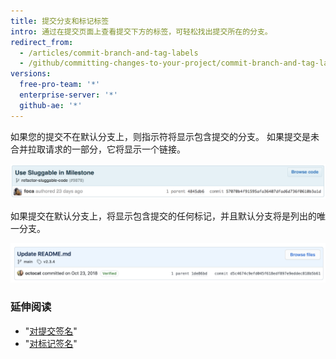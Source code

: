 ```yaml
---
title: 提交分支和标记标签
intro: 通过在提交页面上查看提交下方的标签，可轻松找出提交所在的分支。
redirect_from:
  - /articles/commit-branch-and-tag-labels
  - /github/committing-changes-to-your-project/commit-branch-and-tag-labels
versions:
  free-pro-team: '*'
  enterprise-server: '*'
  github-ae: '*'
---
```

如果您的提交不在默认分支上，则指示符将显示包含提交的分支。 如果提交是未合并拉取请求的一部分，它将显示一个链接。

![提交分支标签](/assets/images/help/commits/Commit-branch-label.png)

如果提交在默认分支上，将显示包含提交的任何标记，并且默认分支将是列出的唯一分支。

![Commit-main-label](/assets/images/help/commits/Commit-master-label.png)

### 延伸阅读

* "[对提交签名](/articles/signing-commits)"
* "[对标记签名](/articles/signing-tags)"
